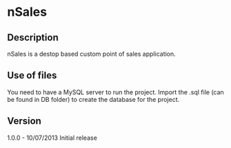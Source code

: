 # nSales
## Description
nSales is a destop based custom point of sales application.
## Use of files
You need to have a MySQL server to run the project. Import the .sql file (can be found in DB folder) to create the database for the project.
## Version
1.0.0 - 10/07/2013 Initial release
